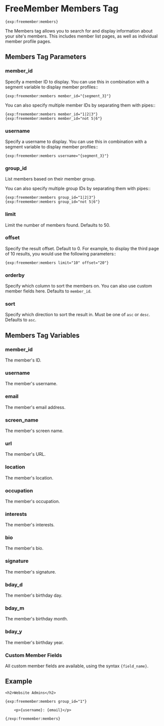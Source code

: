 # FreeMember Members Tag

    {exp:freemember:members}

The Members tag allows you to search for and display information about your site's members.
This includes member list pages, as well as individual member profile pages.

## Members Tag Parameters

### member_id
Specify a member ID to display. You can use this in combination with a segment variable to display
member profiles::

    {exp:freemember:members member_id="{segment_3}"}

You can also specify multiple member IDs by separating them with pipes::

    {exp:freemember:members member_id="1|2|3"}
    {exp:freemember:members member_id="not 5|6"}

### username
Specify a username to display. You can use this in combination with a segment variable to display
member profiles::

    {exp:freemember:members username="{segment_3}"}

### group_id
List members based on their member group.

You can also specify multiple group IDs by separating them with pipes::

    {exp:freemember:members group_id="1|2|3"}
    {exp:freemember:members group_id="not 5|6"}

### limit
Limit the number of members found. Defaults to 50.

### offset
Specify the result offset. Default to 0. For example, to display the third page of 10 results,
you would use the following parameters::

    {exp:freemember:members limit="10" offset="20"}

### orderby
Specify which column to sort the members on. You can also use custom member fields here.
Defaults to ``member_id``.

### sort
Specify which direction to sort the result in. Must be one of ``asc`` or ``desc``.
Defaults to ``asc``.

## Members Tag Variables

### member_id
The member's ID.

### username
The member's username.

### email
The member's email address.

### screen_name
The member's screen name.

### url
The member's URL.

### location
The member's location.

### occupation
The member's occupation.

### interests
The member's interests.

### bio
The member's bio.

### signature
The member's signature.

### bday_d
The member's birthday day.

### bday_m
The member's birthday month.

### bday_y
The member's birthday year.

### Custom Member Fields
All custom member fields are available, using the syntax ``{field_name}``.

## Example

    <h2>Website Admins</h2>

    {exp:freemember:members group_id="1"}

        <p>{username}: {email}</p>

    {/exp:freemember:members}
